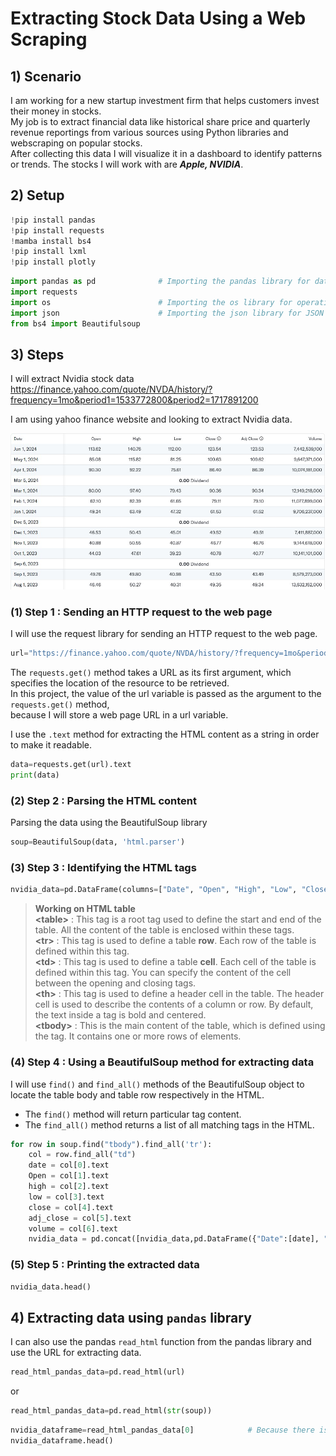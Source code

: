 # Extracting Stock Data Using a Web Scraping
## 1) Scenario
I am working for a new startup investment firm that helps customers invest their money in stocks.  
My job is to extract financial data like historical share price and quarterly revenue reportings from various sources using Python libraries and webscraping on popular stocks.  
After collecting this data I will visualize it in a dashboard to identify patterns or trends. The stocks I will work with are ***Apple, NVIDIA***.

## 2) Setup

```python
!pip install pandas
!pip install requests
!mamba install bs4
!pip install lxml
!pip install plotly
```
```python
import pandas as pd              # Importing the pandas library for data manipulation
import requests
import os                        # Importing the os library for operating system interactions
import json                      # Importing the json library for JSON file handling
from bs4 import Beautifulsoup
```

## 3) Steps
I will extract Nvidia stock data https://finance.yahoo.com/quote/NVDA/history/?frequency=1mo&period1=1533772800&period2=1717891200   

I am using yahoo finance website and looking to extract Nvidia data.  

![table1](https://github.com/Atikers/Images/blob/main/Project%20%234%20-%20image(1).jpg)  

### (1) Step 1 : Sending an HTTP request to the web page
I will use the request library for sending an HTTP request to the web page.  
```python
url="https://finance.yahoo.com/quote/NVDA/history/?frequency=1mo&period1=1533772800&period2=1717891200"
```
The `requests.get()` method takes a URL as its first argument, which specifies the location of the resource to be retrieved.  
In this project, the value of the url variable is passed as the argument to the `requests.get()` method,  
because I will store a web page URL in a url variable.  

I use the `.text` method for extracting the HTML content as a string in order to make it readable.  
```python
data=requests.get(url).text
print(data)
```

### (2) Step 2 : Parsing the HTML content

Parsing the data using the BeautifulSoup library
```python
soup=BeautifulSoup(data, 'html.parser')
```

### (3) Step 3 : Identifying the HTML tags

```python
nvidia_data=pd.DataFrame(columns=["Date", "Open", "High", "Low", "Close", "Volume"])
```
>**Working on HTML table**    
>**&lt;table&gt;** : This tag is a root tag used to define the start and end of the table. All the content of the table is enclosed within these tags.    
>**&lt;tr&gt;** : This tag is used to define a table **row**. Each row of the table is defined within this tag.    
>**&lt;td&gt;** : This tag is used to define a table **cell**. Each cell of the table is defined within this tag. You can specify the content of the cell between the opening and closing tags.    
>**&lt;th&gt;** : This tag is used to define a header cell in the table. The header cell is used to describe the contents of a column or row. By default, the text inside a tag is bold and centered.    
>**&lt;tbody&gt;** : This is the main content of the table, which is defined using the tag. It contains one or more rows of elements.    

### (4) Step 4 : Using a BeautifulSoup method for extracting data
I will use `find()` and `find_all()` methods of the BeautifulSoup object to locate the table body and table row respectively in the HTML.
* The `find()` method will return particular tag content.
* The `find_all()` method returns a list of all matching tags in the HTML.
```python
for row in soup.find("tbody").find_all('tr'):
    col = row.find_all("td")
    date = col[0].text
    Open = col[1].text
    high = col[2].text
    low = col[3].text
    close = col[4].text
    adj_close = col[5].text
    volume = col[6].text
    nvidia_data = pd.concat([nvidia_data,pd.DataFrame({"Date":[date], "Open":[Open], "High":[high], "Low":[low], "Close":[close], "Adj Close":[adj_close], "Volume":[volume]})], ignore_index=True)
```
### (5) Step 5 : Printing the extracted data
```python
nvidia_data.head()
```
## 4) Extracting data using `pandas` library
I can also use the pandas `read_html` function from the pandas library and use the URL for extracting data.    
```python
read_html_pandas_data=pd.read_html(url)
```
or
```python
read_html_pandas_data=pd.read_html(str(soup))
```
```python
nvidia_dataframe=read_html_pandas_data[0]            # Because there is only one table on the page, just take the first table in the returned list.
nvidia_dataframe.head()
```
